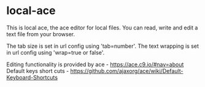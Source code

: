 # local-ace
 
This is local ace, the ace editor for local files. 
You can read, write and edit a text file from your browser.

The tab size is set in url config using 'tab=number'.
The text wrapping is set in url config using 'wrap=true or false'.

Editing functionality is provided by ace - https://ace.c9.io/#nav=about 
Default keys short cuts - https://github.com/ajaxorg/ace/wiki/Default-Keyboard-Shortcuts 

